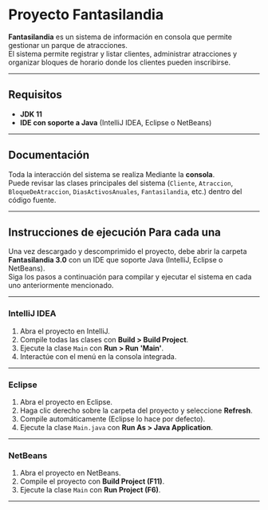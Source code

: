 # Proyecto Fantasilandia

**Fantasilandia** es un sistema de información en consola que permite gestionar un parque de atracciones.  
El sistema permite registrar y listar clientes, administrar atracciones y organizar bloques de horario donde los clientes pueden inscribirse.

---

## Requisitos

- **JDK 11**   
- **IDE con soporte a Java** (IntelliJ IDEA, Eclipse o NetBeans)  

---

## Documentación

Toda la interacción del sistema se realiza Mediante la **consola**.  
Puede revisar las clases principales del sistema (`Cliente`, `Atraccion`, `BloqueDeAtraccion`, `DiasActivosAnuales`, `Fantasilandia`, etc.) dentro del código fuente.

---

## Instrucciones de ejecución Para cada una

Una vez descargado y descomprimido el proyecto, debe abrir la carpeta **Fantasilandia 3.0** con un IDE que soporte Java (IntelliJ, Eclipse o NetBeans).  
Siga los pasos a continuación para compilar y ejecutar el sistema en cada uno anteriormente mencionado.

---

### IntelliJ IDEA

1. Abra el proyecto en IntelliJ.  
2. Compile todas las clases con **Build > Build Project**.  
3. Ejecute la clase `Main` con **Run > Run 'Main'**.  
4. Interactúe con el menú en la consola integrada.  

---

### Eclipse

1. Abra el proyecto en Eclipse.  
2. Haga clic derecho sobre la carpeta del proyecto y seleccione **Refresh**.  
3. Compile automáticamente (Eclipse lo hace por defecto).  
4. Ejecute la clase `Main.java` con **Run As > Java Application**.  

---

### NetBeans

1. Abra el proyecto en NetBeans.  
2. Compile el proyecto con **Build Project (F11)**.  
3. Ejecute la clase `Main` con **Run Project (F6)**.  

---

